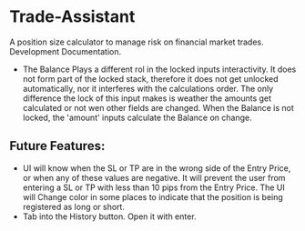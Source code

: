 # Trade-Assistant
A position size calculator to manage risk on financial market trades.
Development Documentation.

- The Balance Plays a different rol in the locked inputs interactivity. It does not form part of the locked stack, therefore it does not get unlocked automatically, nor it interferes with the calculations order. The only difference the lock of this input makes is weather the amounts get calculated or not wen other fields are changed. When the Balance is not locked, the 'amount' inputs calculate the Balance on change.

## Future Features:
- UI will know when the SL or TP are in the wrong side of the Entry Price, or when any of these values are negative. It will prevent the user from entering a SL or TP with less than 10 pips from the Entry Price. The UI will Change color in some places to indicate that the position is being registered as long or short.
- Tab into the History button. Open it with enter.
